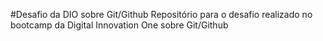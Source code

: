 #Desafio da DIO sobre Git/Github
Repositório para o desafio realizado no bootcamp da Digital Innovation One sobre Git/Github
